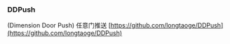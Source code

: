
### DDPush ###
(Dimension Door Push)
任意门推送
[https://github.com/longtaoge/DDPush](https://github.com/longtaoge/DDPush)

